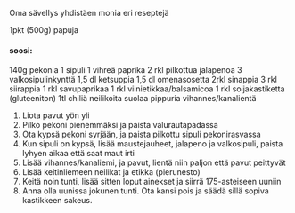 Oma sävellys yhdistäen monia eri reseptejä

1pkt (500g) papuja

#### soosi:
140g pekonia
1 sipuli
1 vihreä paprika
2 rkl pilkottua jalapenoa
3 valkosipulinkynttä
1,5 dl ketsuppia
1,5 dl omenasosetta
2rkl sinappia
3 rkl siirappia
1 rkl savupaprikaa
1 rkl viinietikkaa/balsamicoa
1 rkl soijakastiketta (gluteeniton)
1tl chiliä
neilikoita
suolaa
pippuria
vihannes/kanalientä

1. Liota pavut yön yli
2. Pilko pekoni pienemmäksi ja paista valurautapadassa
3. Ota kypsä pekoni syrjään, ja paista pilkottu sipuli pekonirasvassa
4. Kun sipuli on kypsä, lisää maustejauheet, jalapeno ja valkosipuli, paista lyhyen aikaa että saat maut irti
5. Lisää vihannes/kanaliemi, ja pavut, lientä niin paljon että pavut peittyvät
6. Lisää keitinliemeen neilikat ja etikka (pierunesto)
7. Keitä noin tunti, lisää sitten loput ainekset ja siirrä 175-asteiseen uuniin
8. Anna olla uunissa jokunen tunti. Ota kansi pois ja säädä sillä sopiva kastikkeen sakeus.